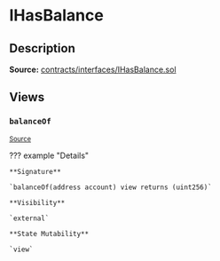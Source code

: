 # IHasBalance

## Description

**Source:** [contracts/interfaces/IHasBalance.sol](https://github.com/Synthetixio/synthetix/tree/v2.69.0/contracts/interfaces/IHasBalance.sol)

## Views

### `balanceOf`

<sub>[Source](https://github.com/Synthetixio/synthetix/tree/v2.69.0/contracts/interfaces/IHasBalance.sol#L6)</sub>

??? example "Details"

    **Signature**

    `balanceOf(address account) view returns (uint256)`

    **Visibility**

    `external`

    **State Mutability**

    `view`
